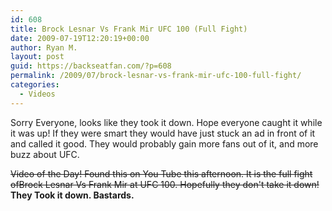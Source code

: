 ```yaml
---
id: 608
title: Brock Lesnar Vs Frank Mir UFC 100 (Full Fight)
date: 2009-07-19T12:20:19+00:00
author: Ryan M.
layout: post
guid: https://backseatfan.com/?p=608
permalink: /2009/07/brock-lesnar-vs-frank-mir-ufc-100-full-fight/
categories:
  - Videos
---
```


<div class="entry">
  <p>
    Sorry Everyone, looks like they took it down. Hope everyone caught it while it was up! If they were smart they would have just stuck an ad in front of it and called it good. They would probably gain more fans out of it, and more buzz about UFC.
  </p>

  <p>
    <span style="text-decoration: line-through;">Video of the Day! Found this on You Tube this afternoon. It is the full fight ofBrock Lesnar Vs Frank Mir at UFC 100. Hopefully they don't take it down! </span> <strong>They Took it down. Bastards.</strong>
  </p>
</div>
